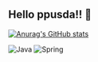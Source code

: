 <h2> Hello ppusda!! 👋</h2>

[![Anurag's GitHub stats](https://github-readme-stats.vercel.app/api?username=ppusda&show_icons=true&theme=dark)](https://github.com/anuraghazra/github-readme-stats)

<img alt="Java" src="https://img.shields.io/badge/Java-ED8B00?style=for-the-badge&logo=java&logoColor=white"/> <img alt="Spring" src="https://img.shields.io/badge/Spring-6DB33F?style=for-the-badge&logo=spring&logoColor=white"/> 
<!-- <img alt="Spring" src="https://img.shields.io/badge/Spring Boot & JPA -6DB33F?style=for-the-badge&logo=spring&logoColor=white"/> -->
